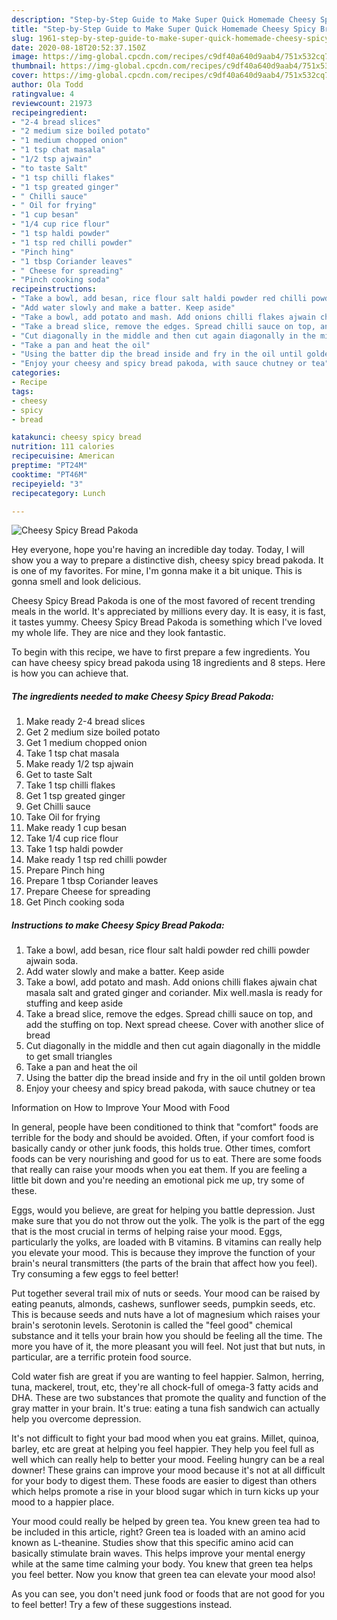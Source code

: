 ```yaml
---
description: "Step-by-Step Guide to Make Super Quick Homemade Cheesy Spicy Bread Pakoda"
title: "Step-by-Step Guide to Make Super Quick Homemade Cheesy Spicy Bread Pakoda"
slug: 1961-step-by-step-guide-to-make-super-quick-homemade-cheesy-spicy-bread-pakoda
date: 2020-08-18T20:52:37.150Z
image: https://img-global.cpcdn.com/recipes/c9df40a640d9aab4/751x532cq70/cheesy-spicy-bread-pakoda-recipe-main-photo.jpg
thumbnail: https://img-global.cpcdn.com/recipes/c9df40a640d9aab4/751x532cq70/cheesy-spicy-bread-pakoda-recipe-main-photo.jpg
cover: https://img-global.cpcdn.com/recipes/c9df40a640d9aab4/751x532cq70/cheesy-spicy-bread-pakoda-recipe-main-photo.jpg
author: Ola Todd
ratingvalue: 4
reviewcount: 21973
recipeingredient:
- "2-4 bread slices"
- "2 medium size boiled potato"
- "1 medium chopped onion"
- "1 tsp chat masala"
- "1/2 tsp ajwain"
- "to taste Salt"
- "1 tsp chilli flakes"
- "1 tsp greated ginger"
- " Chilli sauce"
- " Oil for frying"
- "1 cup besan"
- "1/4 cup rice flour"
- "1 tsp haldi powder"
- "1 tsp red chilli powder"
- "Pinch hing"
- "1 tbsp Coriander leaves"
- " Cheese for spreading"
- "Pinch cooking soda"
recipeinstructions:
- "Take a bowl, add besan, rice flour salt haldi powder red chilli powder ajwain soda."
- "Add water slowly and make a batter. Keep aside"
- "Take a bowl, add potato and mash. Add onions chilli flakes ajwain chat masala salt and grated ginger and coriander. Mix well.masla is ready for stuffing and keep aside"
- "Take a bread slice, remove the edges. Spread chilli sauce on top, and add the stuffing on top. Next spread cheese. Cover with another slice of bread"
- "Cut diagonally in the middle and then cut again diagonally in the middle to get small triangles"
- "Take a pan and heat the oil"
- "Using the batter dip the bread inside and fry in the oil until golden brown"
- "Enjoy your cheesy and spicy bread pakoda, with sauce chutney or tea"
categories:
- Recipe
tags:
- cheesy
- spicy
- bread

katakunci: cheesy spicy bread 
nutrition: 111 calories
recipecuisine: American
preptime: "PT24M"
cooktime: "PT46M"
recipeyield: "3"
recipecategory: Lunch

---
```



![Cheesy Spicy Bread Pakoda](https://img-global.cpcdn.com/recipes/c9df40a640d9aab4/751x532cq70/cheesy-spicy-bread-pakoda-recipe-main-photo.jpg)

Hey everyone, hope you're having an incredible day today. Today, I will show you a way to prepare a distinctive dish, cheesy spicy bread pakoda. It is one of my favorites. For mine, I'm gonna make it a bit unique. This is gonna smell and look delicious.



Cheesy Spicy Bread Pakoda is one of the most favored of recent trending meals in the world. It's appreciated by millions every day. It is easy, it is fast, it tastes yummy. Cheesy Spicy Bread Pakoda is something which I've loved my whole life. They are nice and they look fantastic.


To begin with this recipe, we have to first prepare a few ingredients. You can have cheesy spicy bread pakoda using 18 ingredients and 8 steps. Here is how you can achieve that.

<!--inarticleads1-->

##### The ingredients needed to make Cheesy Spicy Bread Pakoda:

1. Make ready 2-4 bread slices
1. Get 2 medium size boiled potato
1. Get 1 medium chopped onion
1. Take 1 tsp chat masala
1. Make ready 1/2 tsp ajwain
1. Get to taste Salt
1. Take 1 tsp chilli flakes
1. Get 1 tsp greated ginger
1. Get  Chilli sauce
1. Take  Oil for frying
1. Make ready 1 cup besan
1. Take 1/4 cup rice flour
1. Take 1 tsp haldi powder
1. Make ready 1 tsp red chilli powder
1. Prepare Pinch hing
1. Prepare 1 tbsp Coriander leaves
1. Prepare  Cheese for spreading
1. Get Pinch cooking soda




<!--inarticleads2-->

##### Instructions to make Cheesy Spicy Bread Pakoda:

1. Take a bowl, add besan, rice flour salt haldi powder red chilli powder ajwain soda.
1. Add water slowly and make a batter. Keep aside
1. Take a bowl, add potato and mash. Add onions chilli flakes ajwain chat masala salt and grated ginger and coriander. Mix well.masla is ready for stuffing and keep aside
1. Take a bread slice, remove the edges. Spread chilli sauce on top, and add the stuffing on top. Next spread cheese. Cover with another slice of bread
1. Cut diagonally in the middle and then cut again diagonally in the middle to get small triangles
1. Take a pan and heat the oil
1. Using the batter dip the bread inside and fry in the oil until golden brown
1. Enjoy your cheesy and spicy bread pakoda, with sauce chutney or tea




Information on How to Improve Your Mood with Food


In general, people have been conditioned to think that "comfort" foods are terrible for the body and should be avoided. Often, if your comfort food is basically candy or other junk foods, this holds true. Other times, comfort foods can be very nourishing and good for us to eat. There are some foods that really can raise your moods when you eat them. If you are feeling a little bit down and you're needing an emotional pick me up, try some of these.

Eggs, would you believe, are great for helping you battle depression. Just make sure that you do not throw out the yolk. The yolk is the part of the egg that is the most crucial in terms of helping raise your mood. Eggs, particularly the yolks, are loaded with B vitamins. B vitamins can really help you elevate your mood. This is because they improve the function of your brain's neural transmitters (the parts of the brain that affect how you feel). Try consuming a few eggs to feel better!

Put together several trail mix of nuts or seeds. Your mood can be raised by eating peanuts, almonds, cashews, sunflower seeds, pumpkin seeds, etc. This is because seeds and nuts have a lot of magnesium which raises your brain's serotonin levels. Serotonin is called the "feel good" chemical substance and it tells your brain how you should be feeling all the time. The more you have of it, the more pleasant you will feel. Not just that but nuts, in particular, are a terrific protein food source.

Cold water fish are great if you are wanting to feel happier. Salmon, herring, tuna, mackerel, trout, etc, they're all chock-full of omega-3 fatty acids and DHA. These are two substances that promote the quality and function of the gray matter in your brain. It's true: eating a tuna fish sandwich can actually help you overcome depression. 

It's not difficult to fight your bad mood when you eat grains. Millet, quinoa, barley, etc are great at helping you feel happier. They help you feel full as well which can really help to better your mood. Feeling hungry can be a real downer! These grains can improve your mood because it's not at all difficult for your body to digest them. These foods are easier to digest than others which helps promote a rise in your blood sugar which in turn kicks up your mood to a happier place.

Your mood could really be helped by green tea. You knew green tea had to be included in this article, right? Green tea is loaded with an amino acid known as L-theanine. Studies show that this specific amino acid can basically stimulate brain waves. This helps improve your mental energy while at the same time calming your body. You knew that green tea helps you feel better. Now you know that green tea can elevate your mood also!

As you can see, you don't need junk food or foods that are not good for you to feel better! Try  a few  of  these  suggestions  instead.

